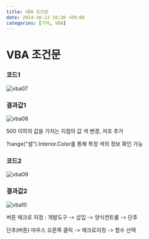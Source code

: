 ```yaml
---
title: VBA 조건문
date: 2024-10-23 18:30 +09:00
categories: [기타, VBA]
---
```

# VBA 조건문

### 코드1
![vba07](https://github.com/user-attachments/assets/72e3377a-3b04-44e6-a0f6-e41074c27087)

### 결과값1
![vba08](https://github.com/user-attachments/assets/3adef9d4-c23c-47d8-a6d7-3b3e5bdf8b13)

500 이하의 값을 가지는 지점의 값 색 변경, 저조 추가

?range("셀").Interior.Color를 통해 특정 색의 정보 확인 가능

### 코드2
![vba09](https://github.com/user-attachments/assets/402375bb-5982-4fad-98f7-1a0bf38a2188)

### 결과값2

![vba10](https://github.com/user-attachments/assets/aab18f3e-5d5c-4fbb-8950-4afc2245fbce)


버튼 매크로 지정 : 개발도구 -> 삽입 -> 양식컨트롤 -> 단추

단추(버튼) 마우스 오른쪽 클릭 -> 매크로지정 -> 함수 선택
